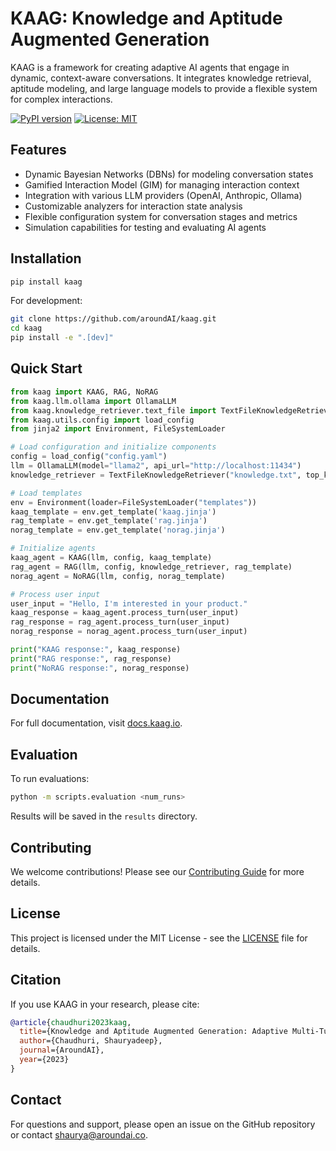 # KAAG: Knowledge and Aptitude Augmented Generation

KAAG is a framework for creating adaptive AI agents that engage in dynamic, context-aware conversations. It integrates knowledge retrieval, aptitude modeling, and large language models to provide a flexible system for complex interactions.

[![PyPI version](https://badge.fury.io/py/kaag.svg)](https://badge.fury.io/py/kaag)
[![License: MIT](https://img.shields.io/badge/License-MIT-yellow.svg)](https://opensource.org/licenses/MIT)

## Features

- Dynamic Bayesian Networks (DBNs) for modeling conversation states
- Gamified Interaction Model (GIM) for managing interaction context
- Integration with various LLM providers (OpenAI, Anthropic, Ollama)
- Customizable analyzers for interaction state analysis
- Flexible configuration system for conversation stages and metrics
- Simulation capabilities for testing and evaluating AI agents

## Installation

```bash
pip install kaag
```

For development:

```bash
git clone https://github.com/aroundAI/kaag.git
cd kaag
pip install -e ".[dev]"
```

## Quick Start

```python
from kaag import KAAG, RAG, NoRAG
from kaag.llm.ollama import OllamaLLM
from kaag.knowledge_retriever.text_file import TextFileKnowledgeRetriever
from kaag.utils.config import load_config
from jinja2 import Environment, FileSystemLoader

# Load configuration and initialize components
config = load_config("config.yaml")
llm = OllamaLLM(model="llama2", api_url="http://localhost:11434")
knowledge_retriever = TextFileKnowledgeRetriever("knowledge.txt", top_k=3)

# Load templates
env = Environment(loader=FileSystemLoader("templates"))
kaag_template = env.get_template('kaag.jinja')
rag_template = env.get_template('rag.jinja')
norag_template = env.get_template('norag.jinja')

# Initialize agents
kaag_agent = KAAG(llm, config, kaag_template)
rag_agent = RAG(llm, config, knowledge_retriever, rag_template)
norag_agent = NoRAG(llm, config, norag_template)

# Process user input
user_input = "Hello, I'm interested in your product."
kaag_response = kaag_agent.process_turn(user_input)
rag_response = rag_agent.process_turn(user_input)
norag_response = norag_agent.process_turn(user_input)

print("KAAG response:", kaag_response)
print("RAG response:", rag_response)
print("NoRAG response:", norag_response)
```

## Documentation

For full documentation, visit [docs.kaag.io](https://docs.kaag.io).

## Evaluation

To run evaluations:

```bash
python -m scripts.evaluation <num_runs>
```

Results will be saved in the `results` directory.

## Contributing

We welcome contributions! Please see our [Contributing Guide](CONTRIBUTING.md) for more details.

## License

This project is licensed under the MIT License - see the [LICENSE](LICENSE) file for details.

## Citation

If you use KAAG in your research, please cite:

```bibtex
@article{chaudhuri2023kaag,
  title={Knowledge and Aptitude Augmented Generation: Adaptive Multi-Turn Interaction in LLM Systems},
  author={Chaudhuri, Shauryadeep},
  journal={AroundAI},
  year={2023}
}
```

## Contact

For questions and support, please open an issue on the GitHub repository or contact shaurya@aroundai.co.